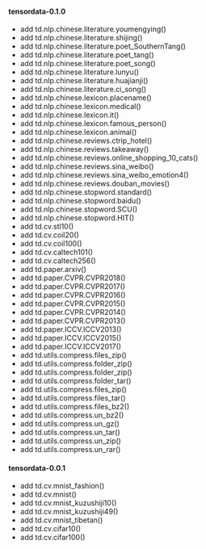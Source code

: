 #### tensordata-0.1.0
- add td.nlp.chinese.literature.youmengying()
- add td.nlp.chinese.literature.shijing()
- add td.nlp.chinese.literature.poet_SouthernTang()
- add td.nlp.chinese.literature.poet_tang()
- add td.nlp.chinese.literature.poet_song()
- add td.nlp.chinese.literature.lunyu()
- add td.nlp.chinese.literature.huajianji()
- add td.nlp.chinese.literature.ci_song()
- add td.nlp.chinese.lexicon.placename()
- add td.nlp.chinese.lexicon.medical()
- add td.nlp.chinese.lexicon.it()
- add td.nlp.chinese.lexicon.famous_person()
- add td.nlp.chinese.lexicon.animal()
- add td.nlp.chinese.reviews.ctrip_hotel()
- add td.nlp.chinese.reviews.takeaway()
- add td.nlp.chinese.reviews.online_shopping_10_cats()
- add td.nlp.chinese.reviews.sina_weibo()
- add td.nlp.chinese.reviews.sina_weibo_emotion4()
- add td.nlp.chinese.reviews.douban_movies()
- add td.nlp.chinese.stopword.standard()
- add td.nlp.chinese.stopword.baidu()
- add td.nlp.chinese.stopword.SCU()
- add td.nlp.chinese.stopword.HIT()
- add td.cv.stl10()
- add td.cv.coil20()
- add td.cv.coil100()
- add td.cv.caltech101()
- add td.cv.caltech256()
- add td.paper.arxiv()
- add td.paper.CVPR.CVPR2018()
- add td.paper.CVPR.CVPR2017()
- add td.paper.CVPR.CVPR2016()
- add td.paper.CVPR.CVPR2015()
- add td.paper.CVPR.CVPR2014()
- add td.paper.CVPR.CVPR2013()
- add td.paper.ICCV.ICCV2013()
- add td.paper.ICCV.ICCV2015()
- add td.paper.ICCV.ICCV2017()
- add td.utils.compress.files_zip()
- add td.utils.compress.folder_zip()
- add td.utils.compress.folder_zip()
- add td.utils.compress.folder_tar()
- add td.utils.compress.files_zip()
- add td.utils.compress.files_tar()
- add td.utils.compress.files_bz2()
- add td.utils.compress.un_bz2()
- add td.utils.compress.un_gz()
- add td.utils.compress.un_tar()
- add td.utils.compress.un_zip()
- add td.utils.compress.un_rar()

#### tensordata-0.0.1
- add td.cv.mnist_fashion()
- add td.cv.mnist()
- add td.cv.mnist_kuzushiji10()
- add td.cv.mnist_kuzushiji49()
- add td.cv.mnist_tibetan()
- add td.cv.cifar10()
- add td.cv.cifar100()
